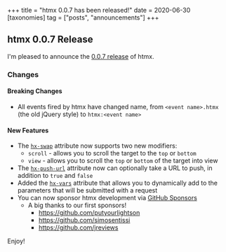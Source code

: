 +++
title = "htmx 0.0.7 has been released!"
date = 2020-06-30
[taxonomies]
tag = ["posts", "announcements"]
+++

## htmx 0.0.7 Release

I'm pleased to announce the [0.0.7 release](https://unpkg.com/browse/htmx.org@0.0.7/) of htmx.

### Changes

#### Breaking Changes

- All events fired by htmx have changed name, from `<event name>.htmx` (the old jQuery style) to `htmx:<event name>`

#### New Features

- The [`hx-swap`](@/attributes/hx-swap.md) attribute now supports two new modifiers:
  - `scroll` - allows you to scroll the target to the `top` or `bottom`
  - `view` - allows you to scroll the `top` or `bottom` of the target into view
- The [`hx-push-url`](@/attributes/hx-push-url.md) attribute now can optionally take a URL to push, in addition to
  `true` and `false`
- Added the [`hx-vars`](@/attributes/hx-vars.md) attribute that allows you to dynamically add to the parameters that
  will be submitted with a request
- You can now sponsor htmx development via [GitHub Sponsors](https://github.com/sponsors/bigskysoftware)
  - A big thanks to our first sponsors!
    - <https://github.com/putyourlightson>
    - <https://github.com/simosentissi>
    - <https://github.com/jreviews>

Enjoy!
